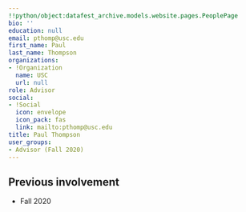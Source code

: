 ```yaml
---
!!python/object:datafest_archive.models.website.pages.PeoplePage
bio: ''
education: null
email: pthomp@usc.edu
first_name: Paul
last_name: Thompson
organizations:
- !Organization
  name: USC
  url: null
role: Advisor
social:
- !Social
  icon: envelope
  icon_pack: fas
  link: mailto:pthomp@usc.edu
title: Paul Thompson
user_groups:
- Advisor (Fall 2020)
---
```


## Previous involvement

* Fall 2020
